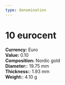 ```yaml
---
type: denomination
---
```


# 10 eurocent

**Currency:** Euro\
**Value:** 0.10\
**Composition:** Nordic gold\
**Diameter:**: 19.75 mm\
**Thickness:**: 1.93 mm\
**Weight:**: 4.10 g
